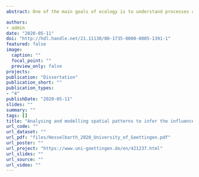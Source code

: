 ```yaml
---
abstract: One of the main goals of ecology is to understand processes underlying patterns. Because presumably all ecological processes are spatially explicit, especially spatial patterns can contain a lot of information about the processes shaping them. Nevertheless, the pattern-process link can be ambiguous. Reasons for this include different processes that lead to similar patterns, interact-ing processes that lead to random patterns or patterns that lead to processes and not the other way around. However, many of these issues can be dealt with using appropriate analysis methods. This includes meaningful ecological hypotheses, precise descriptions of patterns in the data as well as null models and model simulations to strengthen the pattern-process link. Biotic and abiotic processes were shown to interact in plant populations and to result in similar clustered spatial patterns. The clustering can be introduced by limited seed dispersal as an example of biotic processes, but also by higher densities of individuals at suitable growing conditions as an example of abiotic processes. Even though challenging, analysing spatial patterns in the data can be a powerful tool to disentangle the importance and interactions of these two processes. The aim of this thesis was to present approaches that use the power of spatial patterns to study the role of environmental heterogeneity. The methods included spatial point pattern analysis, individual-based simulation models as well as tools to quantify environmental heterogeneity to link spatial patterns to underlying processes. To this end, field data from a temperate old-growth forest was used. Overall, the thesis demonstrated how spatial patterns can be used to explore underlying ecological processes, even if contrasting processes lead to similar patterns as for biotic and abiotic processes. To successfully link pattern to process, i) meaningful ecological hypotheses are needed, ii) patterns in the data need to be described precisely using suitable methods and iii) appropriate null models as well as model simulations need to be applied to link pattern to process as unambiguously as possible.

authors:
- admin
date: "2020-05-11"
doi: "http://hdl.handle.net/21.11130/00-1735-0000-0005-1391-1"
featured: false
image:
  caption: ""
  focal_point: ""
  preview_only: false
projects: 
publication: "Dissertation"
publication_short: ""
publication_types: 
- "4"
publishDate: "2020-05-11"
slides: ""
summary: ""
tags: []
title: "Analysing and modelling spatial patterns to infer the influence of environmental heterogeneity using point pattern analysis, individual-based simulation modelling and landscape metrics"
url_code: ""
url_dataset: ""
url_pdf: "files/Hesselbarth_2020_University_of_Goettingen.pdf"
url_poster: ""
url_project: "https://www.uni-goettingen.de/en/421237.html"
url_slides: ""
url_source: ""
url_video: ""
---
```

